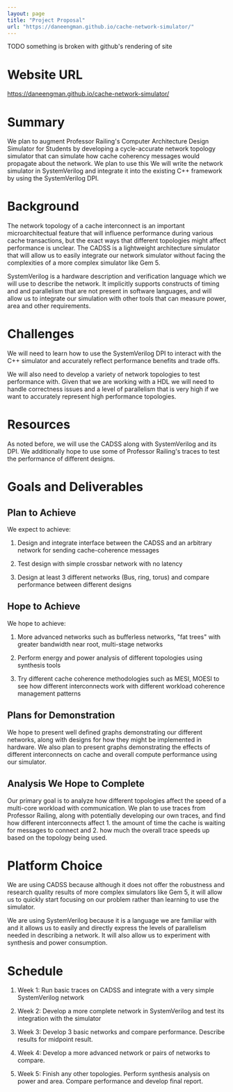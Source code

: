 ```yaml
---
layout: page
title: "Project Proposal"
url: "https://daneengman.github.io/cache-network-simulator/"
---
```


TODO something is broken with github's rendering of site

# Website URL

https://daneengman.github.io/cache-network-simulator/

# Summary

We plan to augment Professor Railing's Computer Architecture Design
Simulator for Students by developing a cycle-accurate network topology
simulator that can simulate how cache coherency messages would propagate
about the network. We plan to use this We will write the network
simulator in SystemVerilog and integrate it into the existing C++
framework by using the SystemVerilog DPI.

# Background

The network topology of a cache interconnect is an important
microarchitectual feature that will influence performance during various
cache transactions, but the exact ways that different topologies might
affect performance is unclear. The CADSS is a lightweight architecture
simulator that will allow us to easily integrate our network simulator
without facing the complexities of a more complex simulator like Gem 5.

SystemVerilog is a hardware description and verification language which
we will use to describe the network. It implicitly supports constructs
of timing and and parallelism that are not present in software
languages, and will allow us to integrate our simulation with other
tools that can measure power, area and other requirements.

# Challenges

We will need to learn how to use the SystemVerilog DPI to interact with
the C++ simulator and accurately reflect performance benefits and trade
offs.

We will also need to develop a variety of network topologies to test
performance with. Given that we are working with a HDL we will need to
handle correctness issues and a level of parallelism that is very high
if we want to accurately represent high performance topologies.

# Resources

As noted before, we will use the CADSS along with SystemVerilog and its
DPI. We additionally hope to use some of Professor Railing's traces to
test the performance of different designs.

# Goals and Deliverables

## Plan to Achieve

We expect to achieve:

1.  Design and integrate interface between the CADSS and an arbitrary
    network for sending cache-coherence messages

2.  Test design with simple crossbar network with no latency

3.  Design at least 3 different networks (Bus, ring, torus) and compare
    performance between different designs

## Hope to Achieve

We hope to achieve:

1.  More advanced networks such as bufferless networks, \"fat trees\"
    with greater bandwidth near root, multi-stage networks

2.  Perform energy and power analysis of different topologies using
    synthesis tools

3.  Try different cache coherence methodologies such as MESI, MOESI to
    see how different interconnects work with different workload
    coherence management patterns

## Plans for Demonstration

We hope to present well defined graphs demonstrating our different
networks, along with designs for how they might be implemented in
hardware. We also plan to present graphs demonstrating the effects of
different interconnects on cache and overall compute performance using
our simulator.

## Analysis We Hope to Complete

Our primary goal is to analyze how different topologies affect the speed
of a multi-core workload with communication. We plan to use traces from
Professor Railing, along with potentially developing our own traces, and
find how different interconnects affect 1. the amount of time the cache
is waiting for messages to connect and 2. how much the overall trace
speeds up based on the topology being used.

# Platform Choice

We are using CADSS because although it does not offer the robustness and
research quality results of more complex simulators like Gem 5, it will
allow us to quickly start focusing on our problem rather than learning
to use the simulator.

We are using SystemVerilog because it is a language we are familiar with
and it allows us to easily and directly express the levels of
parallelism needed in describing a network. It will also allow us to
experiment with synthesis and power consumption.

# Schedule

1.  Week 1: Run basic traces on CADSS and integrate with a very simple
    SystemVerilog network

2.  Week 2: Develop a more complete network in SystemVerilog and test
    its integration with the simulator

3.  Week 3: Develop 3 basic networks and compare performance. Describe
    results for midpoint result.

4.  Week 4: Develop a more advanced network or pairs of networks to
    compare.

5.  Week 5: Finish any other topologies. Perform synthesis analysis on
    power and area. Compare performance and develop final report.
